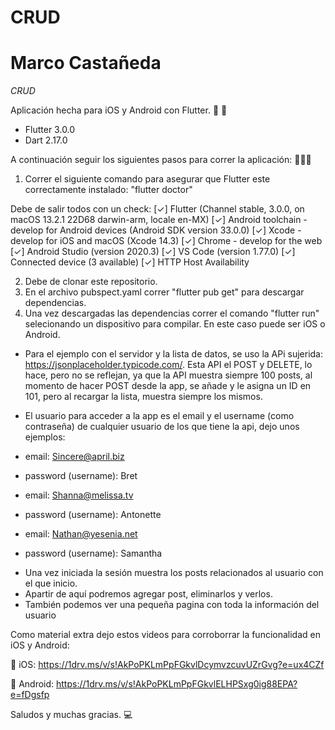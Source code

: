 # CRUD
# Marco Castañeda

<em> CRUD </em>

Aplicación hecha para iOS y Android con Flutter. 📱 🤖
- Flutter 3.0.0
- Dart 2.17.0

A continuación seguir los siguientes pasos para correr la aplicación: 👨🏽‍💻

1. Correr el siguiente comando para asegurar que Flutter este correctamente instalado: "flutter doctor"

Debe de salir todos con un check:
[✓] Flutter (Channel stable, 3.0.0, on macOS 13.2.1 22D68 darwin-arm, locale en-MX)
[✓] Android toolchain - develop for Android devices (Android SDK version 33.0.0)
[✓] Xcode - develop for iOS and macOS (Xcode 14.3)
[✓] Chrome - develop for the web
[✓] Android Studio (version 2020.3)
[✓] VS Code (version 1.77.0)
[✓] Connected device (3 available)
[✓] HTTP Host Availability

2. Debe de clonar este repositorio.
3. En el archivo pubspect.yaml correr "flutter pub get" para descargar dependencias.
4. Una vez descargadas las dependencias correr el comando "flutter run" selecionando un dispositivo para compilar. En este caso puede ser iOS o Android.

* Para el ejemplo con el servidor y la lista de datos, se uso la APi sujerida: https://jsonplaceholder.typicode.com/.
Esta API el POST y DELETE, lo hace, pero no se reflejan, ya que la API muestra siempre 100 posts, al momento de hacer POST desde la app, se añade y le asigna un ID en 101, pero al recargar la lista, muestra siempre los mismos.

* El usuario para acceder a la app es el email y el username (como contraseña) de cualquier usuario de los que tiene la api, dejo unos ejemplos:

- email: Sincere@april.biz
- password (username): Bret

- email: Shanna@melissa.tv
- password (username): Antonette

- email: Nathan@yesenia.net
- password (username): Samantha

* Una vez iniciada la sesión muestra los posts relacionados al usuario con el que inicio.
* Apartir de aquí podremos agregar post, eliminarlos y verlos.
* También podemos ver una pequeña pagina con toda la información del usuario

Como material extra dejo estos videos para corroborrar la funcionalidad en iOS y Android:

📱 iOS: https://1drv.ms/v/s!AkPoPKLmPpFGkvlDcymvzcuvUZrGvg?e=ux4CZf

🤖 Android: https://1drv.ms/v/s!AkPoPKLmPpFGkvlELHPSxg0ig88EPA?e=fDgsfp


Saludos y muchas gracias. 💻
